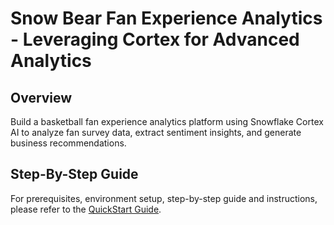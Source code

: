 # Snow Bear Fan Experience Analytics - Leveraging Cortex for Advanced Analytics

## Overview

Build a basketball fan experience analytics platform using Snowflake Cortex AI to analyze fan survey data, extract sentiment insights, and generate business recommendations.

## Step-By-Step Guide

For prerequisites, environment setup, step-by-step guide and instructions, please refer to the [QuickStart Guide](PLACEHOLDER_FOR_QUICKSTART_LINK).